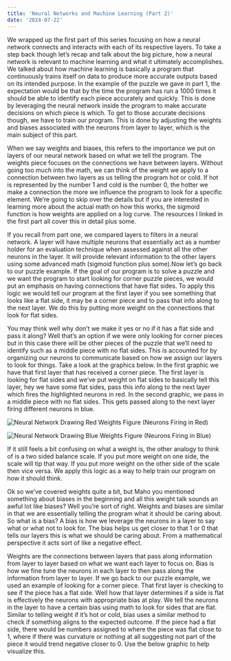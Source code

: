 ```yaml
---
title: 'Neural Networks and Machine Learning (Part 2)'
date: '2024-07-22'
---
```


We wrapped up the first part of this series focusing on how a neural network connects and interacts with each of its respective layers. To take a step back though let’s recap and talk about the big picture, how a neural network is relevant to machine learning and what it ultimately accomplishes. We talked about how machine learning is basically a program that continuously trains itself on data to produce more accurate outputs based on its intended purpose. In the example of the puzzle we gave in part 1, the expectation would be that by the time the program has run a 1000 times it should be able to identify each piece accurately and quickly. This is done by leveraging the neural network inside the program to make accurate decisions on which piece is which. To get to those accurate decisions though, we have to train our program. This is done by adjusting the weights and biases associated with the neurons from layer to layer, which is the main subject of this part.  

When we say weights and biases, this refers to the importance we put on layers of our neural network based on what we tell the program. The weights piece focuses on the connections we have between layers. Without going too much into the math, we can think of the weight we apply to a connection between two layers as us telling the program hot or cold. If hot is represented by the number 1 and cold is the number 0, the hotter we make a connection the more we influence the program to look for a specific element. We’re going to skip over the details but if you are interested in learning more about the actual math on how this works, the sigmoid function is how weights are applied on a log curve. The resources I linked in the first part all cover this in detail plus some.

If you recall from part one, we compared layers to filters in a neural network. A layer will have multiple neurons that essentially act as a number holder for an evaluation technique when assessed against all the other neurons in the layer. It will provide relevant information to the other layers using some advanced math (sigmoid function plus some).Now let’s go back to our puzzle example. If the goal of our program is to solve a puzzle and we want the program to start looking for corner puzzle pieces, we would put an emphasis on having connections that have flat sides. To apply this logic we would tell our program at the first layer if you see something that looks like a flat side, it may be a corner piece and to pass that info along to the next layer. We do this by putting more weight on the connections that look for flat sides. 

You may think well why don’t we make it yes or no if it has a flat side and pass it along? Well that’s an option if we were only looking for corner pieces but in this case there will be other pieces of the puzzle that we’ll need to identify such as a middle piece with no flat sides. This is accounted for by organizing our neurons to communicate based on how we assign our layers to look for things. Take a look at the graphics below. In the first graphic we have that first layer that has received a corner piece. The first layer is looking for flat sides and we’ve put weight on flat sides to basically tell this layer, hey we have some flat sides, pass this info along to the next layer which fires the highlighted neurons in red. In the second graphic, we pass in a middle piece with no flat sides. This gets passed along to the next layer firing different neurons in blue. 

![Neural Network Drawing Red Weights](/images/Neural_Network_Drawing_Red_Weights.jpg "Neural Network Drawing Red Weights")
Figure (Neurons Firing in Red)

![Neural Network Drawing Blue Weights](/images/Neural_Network_Drawing_Blue_Weights.jpg "Neural Network Drawing Blue Weights")
Figure (Neurons Firing in Blue)

If it still feels a bit confusing on what a weight is, the other analogy to think of is a two sided balance scale. If you put more weight on one side, the scale will tip that way. If you put more weight on the other side of the scale then vice versa. We apply this logic as a way to help train our program on how it should think. 

Ok so we’ve covered weights quite a bit, but Maho you mentioned something about biases in the beginning and all this weight talk sounds an awful lot like biases? Well you’re sort of right. Weights and biases are similar in that we are essentially telling the program what it should be caring about. So what is a bias? A bias is how we leverage the neurons in a layer to say what or what not to look for. The bias helps us get closer to that 1 or 0 that tells our layers this is what we should be caring about. From a mathematical perspective it acts sort of like a negative effect. 

Weights are the connections between layers that pass along information from layer to layer based on what we want each layer to focus on. Bias is how we fine tune the neurons in each layer to then pass along the information from layer to layer. If we go back to our puzzle example, we used an example of looking for a corner piece. That first layer is checking to see if the piece has a flat side. Well how that layer determines if a side is flat is effectively the neurons with appropriate bias at play. We tell the neurons in the layer to have a certain bias using math to look for sides that are flat. Similar to telling weight if it’s hot or cold, bias uses a similar method to check if something aligns to the expected outcome. If the piece had a flat side, there would be numbers assigned to where the piece was flat close to 1, where if there was curvature or nothing at all suggesting not part of the piece it would trend negative closer to 0. Use the below graphic to help visualize this.  

